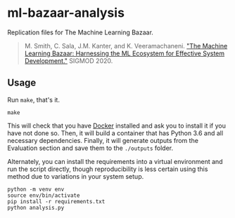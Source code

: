 # ml-bazaar-analysis

Replication files for The Machine Learning Bazaar.

> M. Smith, C. Sala, J.M. Kanter, and K. Veeramachaneni. ["The Machine Learning Bazaar: Harnessing the ML Ecosystem for Effective System Development."](https://www.micahsmith.com/files/mlbazaar_sigmod20.pdf) SIGMOD 2020. 

## Usage

Run `make`, that's it.

```shell
make
```

This will check that you have [Docker](https://docs.docker.com/install/) 
installed and ask you to install it if you have not done so. Then, it will 
build a container that has Python 3.6 and all necessary dependencies. 
Finally, it will generate outputs from the Evaluation section and save them 
to the `./outputs` folder.

Alternately, you can install the requirements into a virtual environment and 
run the script directly, though reproducibility is less certain using this 
method due to variations in your system setup.

```shell
python -m venv env
source env/bin/activate
pip install -r requirements.txt
python analysis.py
```
